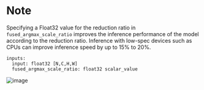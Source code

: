 # Note

Specifying a Float32 value for the reduction ratio in `fused_argmax_scale_ratio` improves the inference performance of the model according to the reduction ratio. Inference with low-spec devices such as CPUs can improve inference speed by up to 15% to 20%.
```
inputs:
  input: float32 [N,C,H,W]
  fused_argmax_scale_ratio: float32 scalar_value
```

![image](https://user-images.githubusercontent.com/33194443/206836584-b0e7814d-1e4b-4ee2-b79d-8e4676a9fa4e.png)
